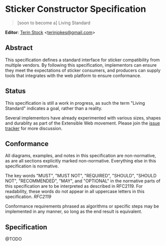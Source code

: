 # Sticker Constructor Specification #
> [soon to become a] Living Standard

**Editor**: [Terin Stock](http://terinstock.com) <[terinjokes@gmail.com](mailto:terinjokes@gmail.com)>

## Abstract ##

This specification defines a standard interface for sticker compatibility from multiple vendors. By following this specification, implementors can ensure they meet the expectations of sticker consumers, and producers can supply tools that integrates with the web platform to ensure conformance.

## Status ###

This specification is still a work in progress, as such the term "Living Standard" indicates a goal, rather than a reality.

Several implementors have already experimented with various sizes, shapes and durablity as part of the Extensible Web movement. Please join the [issue tracker](https://github.com/terinjokes/StickerConstructorSpec/issues) for more discussion.

## Conformance ##

All diagrams, examples, and notes in this specification are non-normative, as are all sections explicitly marked non-normative. Everything else in this specification is normative.

The key words "MUST", "MUST NOT", "REQUIRED", "SHOULD", "SHOULD NOT", "RECOMMENDED", "MAY", and "OPTIONAL" in the normative parts of this specification are to be interpreted as described in RFC2119. For readability, these words do not appear in all uppercase letters in this specification. *RFC2119*

Conformance requirements phrased as algorithms or specific steps may be implemented in any manner, so long as the end result is equivalent.

## Specification ##

@TODO
